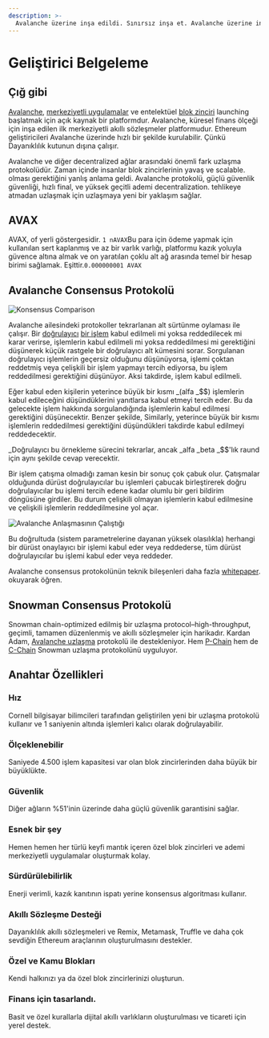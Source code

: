 ```yaml
---
description: >-
  Avalanche üzerine inşa edildi. Sınırsız inşa et. Avalanche üzerine inşa eden geliştiriciler kolaylıkla güçlü, güvenilir ve güvenli uygulamalar yaratabilirler.
---
```


# Geliştirici Belgeleme

## Çığ gibi

[Avalanche](https://avax.network), [merkeziyetli uygulamalar](https://support.avalabs.org/en/articles/4587146-what-is-a-decentralized-application-dapp) ve entelektüel [blok zinciri](http://support.avalabs.org/en/articles/4064677-what-is-a-blockchain) launching başlatmak için açık kaynak bir platformdur. Avalanche, küresel finans ölçeği için inşa edilen ilk merkeziyetli akıllı sözleşmeler platformudur. Ethereum geliştiricileri Avalanche üzerinde hızlı bir şekilde kurulabilir. Çünkü Dayanıklılık kutunun dışına çalışır.

Avalanche ve diğer decentralized ağlar arasındaki önemli fark uzlaşma protokolüdür. Zaman içinde insanlar blok zincirlerinin yavaş ve scalable. olması gerektiğini yanlış anlama geldi. Avalanche protokolü, güçlü güvenlik güvenliği, hızlı final, ve yüksek geçitli ademi decentralization. tehlikeye atmadan uzlaşmak için uzlaşmaya yeni bir yaklaşım sağlar.

## AVAX

AVAX, of yerli göstergesidir. `1 nAVAX`Bu para için ödeme yapmak için kullanılan sert kaplanmış ve az bir varlık varlığı, platformu kazık yoluyla güvence altına almak ve on yaratılan çoklu alt ağ arasında temel bir hesap birimi sağlamak. Eşittir.`0.000000001 AVAX`

## Avalanche Consensus Protokolü

![Konsensus Comparison](.gitbook/assets/image%20%2810%29%20%281%29%20%281%29%20%281%29.png)

Avalanche ailesindeki protokoller tekrarlanan alt sürtünme oylaması ile çalışır. Bir [doğrulayıcı](http://support.avalabs.org/en/articles/4064704-what-is-a-blockchain-validator) [bir işlem](http://support.avalabs.org/en/articles/4587384-what-is-a-transaction) kabul edilmeli mi yoksa reddedilecek mi karar verirse, işlemlerin kabul edilmeli mi yoksa reddedilmesi mi gerektiğini düşünerek küçük rastgele bir doğrulayıcı alt kümesini sorar. Sorgulanan doğrulayıcı işlemlerin geçersiz olduğunu düşünüyorsa, işlemi çoktan reddetmiş veya çelişkili bir işlem yapmayı tercih ediyorsa, bu işlem reddedilmesi gerektiğini düşünüyor. Aksi takdirde, işlem kabul edilmeli.

Eğer kabul eden kişilerin yeterince büyük bir kısmı _\(alfa _$$\) işlemlerin kabul edileceğini düşündüklerini yanıtlarsa kabul etmeyi tercih eder. Bu da gelecekte işlem hakkında sorgulandığında işlemlerin kabul edilmesi gerektiğini düşünecektir. Benzer şekilde, Similarly, yeterince büyük bir kısmı işlemlerin reddedilmesi gerektiğini düşündükleri takdirde kabul edilmeyi reddedecektir.

_Doğrulayıcı bu örnekleme sürecini tekrarlar, ancak _alfa _beta _$$'lık raund için aynı şekilde cevap verecektir.

Bir işlem çatışma olmadığı zaman kesin bir sonuç çok çabuk olur. Çatışmalar olduğunda dürüst doğrulayıcılar bu işlemleri çabucak birleştirerek doğru doğrulayıcılar bu işlemi tercih edene kadar olumlu bir geri bildirim döngüsüne girdiler. Bu durum çelişkili olmayan işlemlerin kabul edilmesine ve çelişkili işlemlerin reddedilmesine yol açar.

![Avalanche Anlaşmasının Çalıştığı](.gitbook/assets/howavalancheconsensusworks.png)

Bu doğrultuda \(sistem parametrelerine dayanan yüksek olasılıkla\) herhangi bir dürüst onaylayıcı bir işlemi kabul eder veya reddederse, tüm dürüst doğrulayıcılar bu işlemi kabul eder veya reddeder.

Avalanche consensus protokolünün teknik bileşenleri daha fazla [whitepaper](https://arxiv.org/pdf/1906.08936.pdf). okuyarak öğren.

## Snowman Consensus Protokolü

Snowman chain-optimized edilmiş bir uzlaşma protocol–high-throughput, geçimli, tamamen düzenlenmiş ve akıllı sözleşmeler için harikadır. Kardan Adam, [Avalanche uzlaşma](./#avalanche-consensus-protocol) protokolü ile destekleniyor. Hem [P-Chain](learn/platform-overview/#platform-chain-p-chain) hem de [C-Chain](learn/platform-overview/#contract-chain-c-chain) Snowman uzlaşma protokolünü uyguluyor.

## Anahtar Özellikleri

### Hız

Cornell bilgisayar bilimcileri tarafından geliştirilen yeni bir uzlaşma protokolü kullanır ve 1 saniyenin altında işlemleri kalıcı olarak doğrulayabilir.

### Ölçeklenebilir

Saniyede 4.500 işlem kapasitesi var olan blok zincirlerinden daha büyük bir büyüklükte.

### Güvenlik

Diğer ağların %51'inin üzerinde daha güçlü güvenlik garantisini sağlar.

### Esnek bir şey

Hemen hemen her türlü keyfi mantık içeren özel blok zincirleri ve ademi merkeziyetli uygulamalar oluşturmak kolay.

### Sürdürülebilirlik

Enerji verimli, kazık kanıtının ispatı yerine konsensus algoritması kullanır.

### Akıllı Sözleşme Desteği

Dayanıklılık akıllı sözleşmeleri ve Remix, Metamask, Truffle ve daha çok sevdiğin Ethereum araçlarının oluşturulmasını destekler.

### Özel ve Kamu Blokları

Kendi halkınızı ya da özel blok zincirlerinizi oluşturun.

### Finans için tasarlandı.

Basit ve özel kurallarla dijital akıllı varlıkların oluşturulması ve ticareti için yerel destek.

